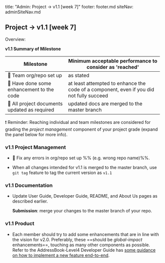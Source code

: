<frontmatter>
title: "Admin: Project → v1.1 [week 7]"
footer: footer.md
siteNav: adminSiteNav.md
</frontmatter>

<link rel="stylesheet" href="../css/main.css">
<link rel="stylesheet" href="../css/admin.css">

<include src="../common/header.md" />

<div class="website-content" id="main">

<div id="title">

## Project → v1.1 [week 7]
</div>
<div id="body"> 

<tip-box>

Overview: <include src="project-deliverables.md#v11-overview" inline />
</tip-box>

**v1.1 Summary of Milestone**

Milestone | Minimum acceptable performance to consider as 'reached'
--------- | -------------------------------------------------------
:busts_in_silhouette: Team org/repo set up | as stated
:bust_in_silhouette: Have done some enhancement to the code | at least attempted to enhance the code of a component, even if you did not fully succeed
:busts_in_silhouette: All project documents updated as required | updated docs are merged to the master branch

:exclamation: Reminder: Reaching individual and team milestones are considered for grading the _project management_ component of your project grade (expand the panel below for more info).

<panel header="%%Admin {{ icon_embedding }} Project Assessment → Project Management%%" minimized >
  <include src="project-assessment.md#project-management-grading" />
</panel>

<div id="documentation">

### v1.1 Project Management

* :busts_in_silhouette: Fix any errors in org/repo set up %%&nbsp;(e.g. wrong repo name)%%.

* When all changes intended for v1.1 is merged to the master branch, use `git tag` feature to tag the current version as `v1.1`


### v1.1 Documentation

* Update User Guide, Developer Guide, README, and About Us pages as described earlier.

  **Submission**: merge your changes to the master branch of your repo.

</div>
<div id="product">

### v1.1 Product

* Each member should try to add some enhancements that are in line with the vision for v2.0. Preferably, these ==should be <tooltip content="should go beyond the component you are in charge of">_global-impact_</tooltip> enhancements==, touching as many other components as possible. Refer to the AddressBook-Level4 Developer Guide has [some guidance on how to implement a new feature end-to-end](https://nus-cs2103-ay1718s2.github.io/addressbook-level4/DeveloperGuide.html#creating-a-new-command-code-remark-code).

</div>

</div>
</div>